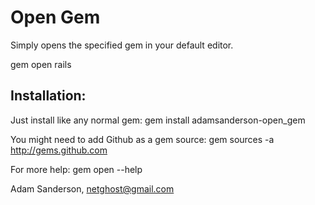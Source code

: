 Open Gem
========

Simply opens the specified gem in your default editor.
  
  gem open rails
  
Installation:
------------

Just install like any normal gem:
  gem install adamsanderson-open_gem
  
You might need to add Github as a gem source:
  gem sources -a http://gems.github.com
  
For more help: 
  gem open --help
  
Adam Sanderson, netghost@gmail.com